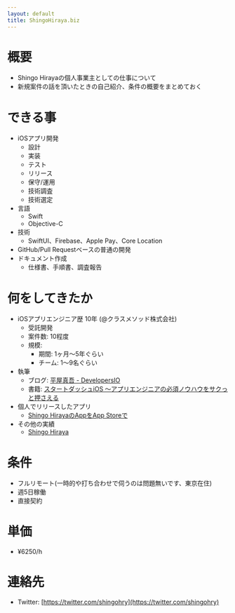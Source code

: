 ```yaml
---
layout: default
title: ShingoHiraya.biz
---
```


# 概要
- Shingo Hirayaの個人事業主としての仕事について
- 新規案件の話を頂いたときの自己紹介、条件の概要をまとめておく

# できる事
- iOSアプリ開発
    - 設計
    - 実装
    - テスト
    - リリース
    - 保守/運用
    - 技術調査
    - 技術選定
- 言語
    - Swift
    - Objective-C
- 技術
    - SwiftUI、Firebase、Apple Pay、Core Location
- GitHub/Pull Requestベースの普通の開発
- ドキュメント作成
    - 仕様書、手順書、調査報告

# 何をしてきたか
- iOSアプリエンジニア歴 10年 (@クラスメソッド株式会社)
    - 受託開発
    - 案件数: 10程度
    - 規模: 
        - 期間: 1ヶ月〜5年ぐらい
        - チーム: 1〜9名ぐらい
- 執筆
    - ブログ: [平屋真吾 - DevelopersIO](https://dev.classmethod.jp/author/hiraya-shingo/)
    - 書籍: [スタートダッシュiOS 〜アプリエンジニアの必須ノウハウをサクっと押さえる](https://gihyo.jp/book/2020/978-4-297-11403-9)
- 個人でリリースしたアプリ
    - [Shingo HirayaのAppをApp Storeで](https://apps.apple.com/jp/developer/shingo-hiraya/id495072964)
- その他の実績
    - [Shingo Hiraya](https://shingohry.github.io/)

# 条件
- フルリモート(一時的や打ち合わせで伺うのは問題無いです、東京在住)
- 週5日稼働
- 直接契約

# 単価
- ¥6250/h

# 連絡先
- Twitter: [https://twitter.com/shingohry](https://twitter.com/shingohry)
